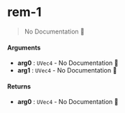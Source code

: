 # rem\-1

> No Documentation 🚧

#### Arguments

- **arg0** : `UVec4` \- No Documentation 🚧
- **arg1** : `UVec4` \- No Documentation 🚧

#### Returns

- **arg0** : `UVec4` \- No Documentation 🚧
